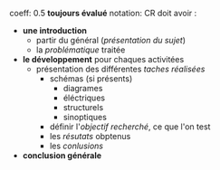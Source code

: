 coeff: 0.5
**toujours évalué**
notation: CR
doit avoir :
 - **une introduction**
	 - partir du général (*présentation du sujet*)
	 - la *problématique* traitée
 - **le développement**
	 pour chaques activitées
	 - présentation des différentes *taches réalisées*
		 - schémas (si présents)
			 - diagrames
			 - éléctriques
			 - structurels
			 - sinoptiques
		 - définir l'*objectif recherché*, ce que l'on test
		 - les *résutats* obptenus
		 - les *conlusions*
 - **conclusion générale**
 